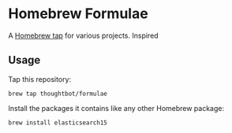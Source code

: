 # Homebrew Formulae

A [Homebrew tap] for various projects. Inspired 

[Homebrew tap]: https://github.com/Homebrew/homebrew/blob/master/share/doc/homebrew/brew-tap.md

## Usage

Tap this repository:

    brew tap thoughtbot/formulae

Install the packages it contains like any other Homebrew package:

    brew install elasticsearch15

